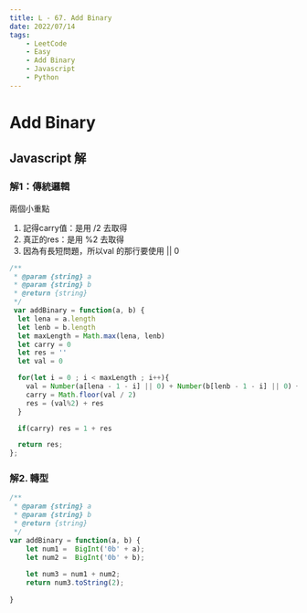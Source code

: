```yaml
---
title: L - 67. Add Binary
date: 2022/07/14
tags: 
    - LeetCode
    - Easy
    - Add Binary
    - Javascript
    - Python
---
```

# Add Binary
## Javascript 解

### 解1：傳統邏輯
兩個小重點
1. 記得carry值：是用 /2 去取得
2. 真正的res：是用 %2 去取得
3. 因為有長短問題，所以val 的那行要使用 || 0
```javascript
/**
 * @param {string} a
 * @param {string} b
 * @return {string}
 */
 var addBinary = function(a, b) {
  let lena = a.length
  let lenb = b.length
  let maxLength = Math.max(lena, lenb)
  let carry = 0
  let res = ''
  let val = 0

  for(let i = 0 ; i < maxLength ; i++){
    val = Number(a[lena - 1 - i] || 0) + Number(b[lenb - 1 - i] || 0) + carry
    carry = Math.floor(val / 2)
    res = (val%2) + res
  }

  if(carry) res = 1 + res

  return res;
};
```

### 解2. 轉型
```javascript
/**
 * @param {string} a
 * @param {string} b
 * @return {string}
 */
var addBinary = function(a, b) {
    let num1 =  BigInt('0b' + a);
    let num2 =  BigInt('0b' + b);
    
    let num3 = num1 + num2;
    return num3.toString(2);
    
}
```
